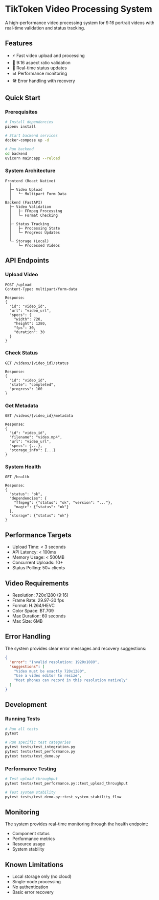 # TikToken Video Processing System

A high-performance video processing system for 9:16 portrait videos with real-time validation and status tracking.

## Features

- ⚡ Fast video upload and processing
- 📱 9:16 aspect ratio validation
- 🔄 Real-time status updates
- 📊 Performance monitoring
- 🛠️ Error handling with recovery

## Quick Start

### Prerequisites

```bash
# Install dependencies
pipenv install

# Start backend services
docker-compose up -d

# Run backend
cd backend
uvicorn main:app --reload
```

### System Architecture

```
Frontend (React Native)
  │
  ├─ Video Upload
  │   └─ Multipart Form Data
  │
Backend (FastAPI)
  ├─ Video Validation
  │   ├─ FFmpeg Processing
  │   └─ Format Checking
  │
  ├─ Status Tracking
  │   ├─ Processing State
  │   └─ Progress Updates
  │
  └─ Storage (Local)
      └─ Processed Videos
```

## API Endpoints

### Upload Video
```http
POST /upload
Content-Type: multipart/form-data

Response:
{
  "id": "video_id",
  "url": "video_url",
  "specs": {
    "width": 720,
    "height": 1280,
    "fps": 30,
    "duration": 30
  }
}
```

### Check Status
```http
GET /videos/{video_id}/status

Response:
{
  "id": "video_id",
  "state": "completed",
  "progress": 100
}
```

### Get Metadata
```http
GET /videos/{video_id}/metadata

Response:
{
  "id": "video_id",
  "filename": "video.mp4",
  "url": "video_url",
  "specs": {...},
  "storage_info": {...}
}
```

### System Health
```http
GET /health

Response:
{
  "status": "ok",
  "dependencies": {
    "ffmpeg": {"status": "ok", "version": "..."},
    "magic": {"status": "ok"}
  },
  "storage": {"status": "ok"}
}
```

## Performance Targets

- Upload Time: < 3 seconds
- API Latency: < 100ms
- Memory Usage: < 500MB
- Concurrent Uploads: 10+
- Status Polling: 50+ clients

## Video Requirements

- Resolution: 720x1280 (9:16)
- Frame Rate: 29.97-30 fps
- Format: H.264/HEVC
- Color Space: BT.709
- Max Duration: 60 seconds
- Max Size: 6MB

## Error Handling

The system provides clear error messages and recovery suggestions:

```json
{
  "error": "Invalid resolution: 1920x1080",
  "suggestions": [
    "Video must be exactly 720x1280",
    "Use a video editor to resize",
    "Most phones can record in this resolution natively"
  ]
}
```

## Development

### Running Tests
```bash
# Run all tests
pytest

# Run specific test categories
pytest tests/test_integration.py
pytest tests/test_performance.py
pytest tests/test_demo.py
```

### Performance Testing
```bash
# Test upload throughput
pytest tests/test_performance.py::test_upload_throughput

# Test system stability
pytest tests/test_demo.py::test_system_stability_flow
```

## Monitoring

The system provides real-time monitoring through the health endpoint:
- Component status
- Performance metrics
- Resource usage
- System stability

## Known Limitations

- Local storage only (no cloud)
- Single-node processing
- No authentication
- Basic error recovery 